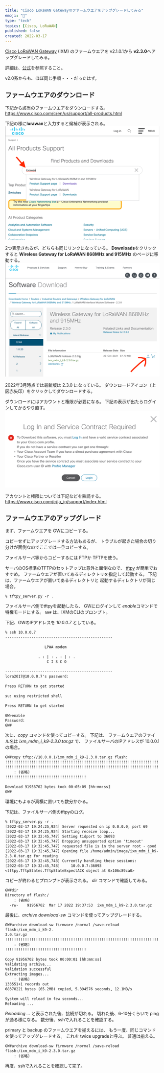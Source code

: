 ```yaml
---
title: "Cisco LoRaWAN Gatewayのファームウエアをアップグレードしてみる"
emoji: "🦝"
type: "tech"
topics: [Cisco, LoRaWAN]
published: false
created: 2022-03-17
---
```


[Cisco LoRaWAN Gateway](https://www.cisco.com/c/ja_jp/products/collateral/se/internet-of-things/datasheet-c78-737307.html) (IXM)
のファームウエアを v2.1.0.1から **v2.3.0**へアップグレードしてみる。

詳細は、[公式](https://www.cisco.com/c/ja_jp/support/routers/interface-module-lorawan-868mhz-915mhz/model.html)を参照すること。

v2.0系からも、ほぼ同じ手順・・・だったはず。

## ファームウエアのダウンロード

下記から該当のファームウエアをダウンロードする。
https://www.cisco.com/c/en/us/support/all-products.html

下記の様に**lorawan**と入力すると候補が表示される。
![](/images/lorawan-cisco-gateway-upgrade-001.png)

2つ表示されるが、どちらも同じリンクになっている。
**Downloads**をクリックすると **Wireless Gateway for LoRaWAN 868MHz and 915MHz** のページに移動する。
![](/images/lorawan-cisco-gateway-upgrade-002.png)

2022年3月時点では最新版は 2.3.0 になっている。
ダウンロードアイコン（上図赤矢印）をクリックしてダウンロードする。

ダウンロードにはアカウントと権限が必要になる。
下記の表示が出たらログインしてからやり直す。
![](/images/lorawan-cisco-gateway-upgrade-003.png)

アカウントと権限については下記などを熟読する。
https://www.cisco.com/c/ja_jp/support/index.html

## ファームウエアのアップグレード

まず、ファームウエアを GWにコピーする。

コピーせずにアップグレードする方法もあるが、
トラブルが起きた場合の切り分けが面倒なのでここでは一旦コピーする。

ファイルサーバ等からコピーするには FTPか TFTPを使う。

サーバのOS標準のTFTPのセットアップは意外と面倒なので、
[tftpy](https://github.com/msoulier/tftpy) が簡単でおすすめ。
ファームウエアが置いてあるディレクトリを指定して起動する。
下記は、ファームウエアが置いてあるディレクトリと
起動するディレクトリが同じ場合。

```
% tftpy_server.py -r .
```

ファイルサーバ側でtftpyを起動したら、
GWにログインして *enable*コマンドで特権モードにする。
`GW#` は、IXMのCLIのプロンプト。

下記、GWのIPアドレスを *10.0.0.7* としている。

```
% ssh 10.0.0.7
-------------------------------------------------

                  LPWA modem

               . : | : . : | : .
                   C I S C O

-------------------------------------------------
lora2017@10.0.0.7's password: 

Press RETURN to get started

su: using restricted shell

Press RETURN to get started

GW>enable 
Password: 
GW#
```

次に、*copy* コマンドを使ってコピーする。
下記は、
ファームウエアのファイル名は *ixm_mdm_i_k9-2.3.0.tar.gz* で、
ファイルサーバのIPアドレスが 10.0.0.1 の場合。

```
GW#copy tftp://10.0.0.1/ixm_mdm_i_k9-2.3.0.tar.gz flash:
!!!!!!!!!!!!!!!!!!!!!!!!!!!!!!!!!!!!!!!!!!!!!!!!!!!!!!!!!!!!!!!!!!!!!!!!!!!!!!!!
!!!!!!!!!!!!!!!!!!!!!!!!!!!!!!!!!!!!!!!!!!!!!!!!!!!!!!!!!!!!!!!!!!!!!!!!!!!!!!!!
    : (省略)
!!!!!!!!!!!!!!!!!!!!!!!!!!!!!!!!!!!!!

Download 91956702 bytes took 00:05:09 [hh:mm:ss]
GW#
```

環境にもよるが真横に置いても数分かかる。

下記は、ファイルサーバ側のtftpyのログ。

```
% tftpy_server.py -r .
[2022-03-17 19:24:25,924] Server requested on ip 0.0.0.0, port 69
[2022-03-17 19:24:25,924] Starting receive loop...
[2022-03-17 19:32:45,747] Setting tidport to 36093
[2022-03-17 19:32:45,747] Dropping unsupported option 'timeout'
[2022-03-17 19:32:45,747] requested file is in the server root - good
[2022-03-17 19:32:45,747] Opening file /home/admin/image/ixm_mdm_i_k9-2.3.0.tar.gz for reading
[2022-03-17 19:32:45,748] Currently handling these sessions:
[2022-03-17 19:32:45,748]     10.0.0.7:36093 <tftpy.TftpStates.TftpStateExpectACK object at 0x106c89ca0>
```

コピーが終わるとプロンプトが表示される。
*dir* コマンドで確認してみる。

```
GW#dir
Directory of flash:/
    : (省略)
  -rw-    91956702  Mar 17 2022 19:37:53  ixm_mdm_i_k9-2.3.0.tar.gz
```

最後に、*archive download-sw* コマンドを使ってアップグレードする。

```
GW#archive download-sw firmware /normal /save-reload flash:/ixm_mdm_i_k9-2.
3.0.tar.gz
!!!!!!!!!!!!!!!!!!!!!!!!!!!!!!!!!!!!!!!!!!!!!!!!!!!!!!!!!!!!!!!!!!!!!!!!!!
    : (省略)
!!!!!!!!!!!!!!!!!!!!!!!!!!!!!!!!!!!!!

Copy 91956702 bytes took 00:00:01 [hh:mm:ss]
Validating archive...
Validation successful
Extracting images...
    : (省略)
133551+1 records out
68378221 bytes (65.2MB) copied, 5.394576 seconds, 12.1MB/s

System will reload in few seconds...
Reloading ...
```

*Reloading ...* と表示された後、接続が切れる。
切れた後、6-10分くらいで ping が通る様になる。
数分後、sshで入れることを確認する。

primary と backup のファームウエアを揃えるには、
もう一度、同じコマンドを使ってアップグレードする。
これを twice upgradeと呼ぶ。
普通は揃える。

```
GW#archive download-sw firmware /normal /save-reload flash:/ixm_mdm_i_k9-2.3.0.tar.gz
    : (省略)
```

再度、sshで入れることを確認して完了。

